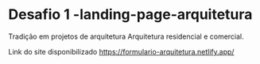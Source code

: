 # Desafio 1 -landing-page-arquitetura
Tradição em projetos de arquitetura Arquitetura residencial e comercial.

Link do site disponibilizado https://formulario-arquitetura.netlify.app/
